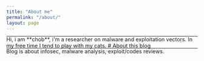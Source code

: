 ```yaml
---
title: "About me"
permalink: "/about/"
layout: page
---
```


<hr style="margin: -0.1em 0 !important;">
Hi, i am **chob**, i'm a researcher on malware and exploitation vectors. In my free time I tend to play with my cats.
# About this blog
<hr style="margin: -0.1em 0 !important;">
Blog is about infosec, malware analysis, exploit/codes reviews.
<br>
